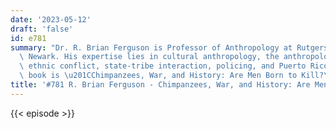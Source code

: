 ```yaml
---
date: '2023-05-12'
draft: 'false'
id: e781
summary: "Dr. R. Brian Ferguson is Professor of Anthropology at Rutgers University\
  \ Newark. His expertise lies in cultural anthropology, the anthropology of war,\
  \ ethnic conflict, state-tribe interaction, policing, and Puerto Rico. His latest\
  \ book is \u201CChimpanzees, War, and History: Are Men Born to Kill?\u201D."
title: '#781 R. Brian Ferguson - Chimpanzees, War, and History: Are Men Born to Kill?'
---
```

{{< episode >}}
